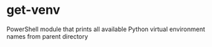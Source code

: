 # get-venv
PowerShell module that prints all available Python virtual environment names from parent directory
